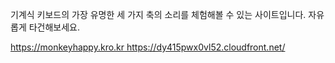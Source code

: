 기계식 키보드의 가장 유명한 세 가지 축의 소리를 체험해볼 수 있는 사이트입니다.
자유롭게 타건해보세요.

[https://monkeyhappy.kro.kr ](https://dy415pwx0vl52.cloudfront.net/)https://dy415pwx0vl52.cloudfront.net/
